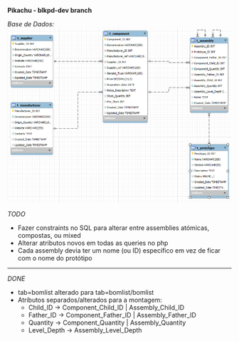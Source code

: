 **Pikachu - blkpd-dev branch**

*Base de Dados:*
![Database Schema](db.png)


*TODO*

- Fazer constraints no SQL para alterar entre assemblies atómicas, compostas, ou mixed
- Alterar atributos novos em todas as queries no php
- Cada assembly devia ter um nome (ou ID) específico em vez de ficar com o nome do protótipo
---

*DONE*

- tab=bomlist alterado para tab=bomlist/bomlist
- Atributos separados/alterados para a montagem:
    - Child_ID -> Component_Child_ID | Assembly_Child_ID 
    - Father_ID -> Component_Father_ID | Assembly_Father_ID
    - Quantity -> Component_Quantity | Assembly_Quantity
    - Level_Depth -> Assembly_Level_Depth

